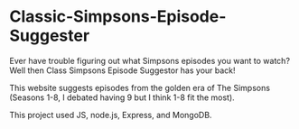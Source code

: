 # Classic-Simpsons-Episode-Suggester

Ever have trouble figuring out what Simpsons episodes you want to watch? Well then Class Simpsons Episode Suggestor has your back!

This website suggests episodes from the golden era of The Simpsons (Seasons 1-8, I debated having 9 but I think 1-8 fit the most).

This project used JS, node.js, Express, and MongoDB.
